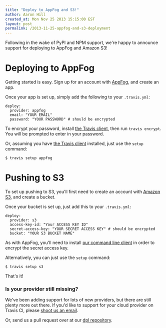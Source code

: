 ```yaml
---
title: "Deploy to AppFog and S3!"
author: Aaron Hill
created_at: Mon Nov 25 2013 15:15:00 EST
layout: post
permalink: /2013-11-25-appfog-and-s3-deployment
---
```


Following in the wake of PyPI and NPM support, we're happy to announce support for deploying to AppFog and Amazon S3!

# Deploying to AppFog

Getting started is easy. Sign up for an account with [AppFog](http://appfog.com), and create an app.

Once your app is set up, simply add the following to your `.travis.yml`:

    deploy:
      provider: appfog
      email: "YOUR EMAIL"
      password: "YOUR PASSWORD" # should be encrypted

To encrypt your password, install [the Travis client](http://github.com/travis-ci/travis), then run `travis encrypt`.
You will be prompted to enter in your password.

Or, assuming you have [the Travis client](http://github.com/travis-ci/travis) installed, just use the `setup` command:

    $ travis setup appfog

# Pushing to S3

To set up pushing to S3, you'll first need to create an account with [Amazon S3](http://aws.amazon.com/s3/?navclick=true),
and create a bucket.

Once your bucket is set up, just add this to your `.travis.yml`:

    deploy:
      provider: s3
      access-key-id: "Your ACCESS KEY ID"
      secret-access-key: "YOUR SECRET ACCESS KEY" # should be encrypted
      bucket: "YOUR S3 BUCKET NAME"

As with AppFog, you'll need to install [our command line client](http://github.com/travis-ci/travis) in order to encrypt the secret access key.

Alternatively, you can just use the `setup` command:

    $ travis setup s3

That's it!

### Is your provider still missing?

We've been adding support for lots of new providers, but there are still plenty more out there.
If you'd like to support for your cloud provider on Travis CI, please [shoot us an email](mailto:support@travis-ci.org).

Or, send us a pull request over at our [dpl repository](http://github.com/travis-ci/dpl).

